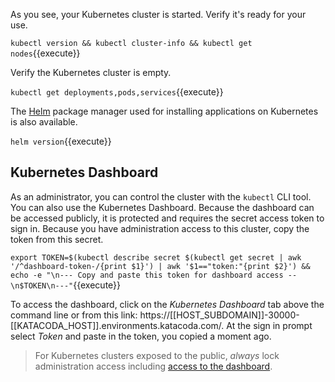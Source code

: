 As you see, your Kubernetes cluster is started. Verify it's ready for your use.

`kubectl version && kubectl cluster-info && kubectl get nodes`{{execute}}

Verify the Kubernetes cluster is empty.

`kubectl get deployments,pods,services`{{execute}}

The [Helm](https://helm.sh/) package manager used for installing applications on Kubernetes is also available.

`helm version`{{execute}}

## Kubernetes Dashboard ##

As an administrator, you can control the cluster with the `kubectl` CLI tool. You can also use the Kubernetes Dashboard. Because the dashboard can be accessed publicly, it is protected and requires the secret access token to sign in. Because you have administration access to this cluster, copy the token from this secret.

`export TOKEN=$(kubectl describe secret $(kubectl get secret | awk '/^dashboard-token-/{print $1}') | awk '$1=="token:"{print $2}') &&
echo -e "\n--- Copy and paste this token for dashboard access --\n$TOKEN\n---"`{{execute}}

To access the dashboard, click on the _Kubernetes Dashboard_ tab above the command line or from this link: https://[[HOST_SUBDOMAIN]]-30000-[[KATACODA_HOST]].environments.katacoda.com/. At the sign in prompt select _Token_ and paste in the token, you copied a moment ago.

> For Kubernetes clusters exposed to the public, *always* lock administration access including [access to the dashboard](https://www.wired.com/story/cryptojacking-tesla-amazon-cloud/).